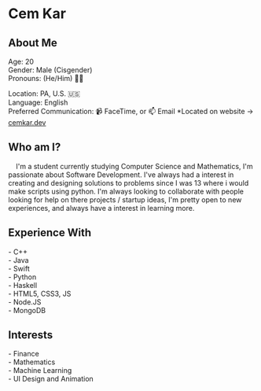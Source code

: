 ### <h1>Cem Kar</h1>
<h2>About Me</h2>
  Age: 20 <br>
  Gender: Male (Cisgender) <br> 
  Pronouns: (He/Him) 👱‍♂️  <br>
  
  Location: PA, U.S. 🇺🇸 <br>
  Language: English <br>
  Preferred Communication: 📹 FaceTime, or 📫 Email *Located on website -> <a href="https://cemkar.dev/" target="_top">cemkar.dev</a>
<h2>Who am I?</h2>
<p>&nbsp&nbsp&nbsp&nbspI'm a student currently studying Computer Science and Mathematics, I'm passionate about Software Development. I've always had a interest in creating and designing solutions to problems since I was 13 where i would make scripts using python. I'm always looking to collaborate with people looking for help on there projects / startup ideas, I'm pretty open to new experiences, and always have a interest in learning more. </p>
<h2>Experience With</h2>
- C++ <br>
- Java <br>
- Swift <br>
- Python <br>
- Haskell <br>
- HTML5, CSS3, JS <br>
- Node.JS <br> 
- MongoDB
<h2>Interests</h2>
- Finance <br>
- Mathematics <br>
- Machine Learning <br>
- UI Design and Animation





<!--
**cemkar/cemkar** is a ✨ _special_ ✨ repository because its `README.md` (this file) appears on your GitHub profile.

Here are some ideas to get you started:

- 🔭 I’m currently working on ...
- 🌱 I’m currently learning ...
- 👯 I’m looking to collaborate on ...
- 🤔 I’m looking for help with ...
- 💬 Ask me about ...
- 📫 How to reach me: ...
- 😄 Pronouns: ...
- ⚡ Fun fact: ...
-->
